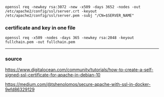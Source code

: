 `openssl req -newkey rsa:3072 -new -x509 -days 3652 -nodes -out /etc/apache2/config/ssl/server.crt -keyout /etc/apache2/config/ssl/server.pem -subj "/CN=$SERVER_NAME"`

### certificate and key in one file

`openssl req -x509 -nodes -days 365 -newkey rsa:2048 -keyout fullchain.pem -out fullchain.pem`


---
### source
https://www.digitalocean.com/community/tutorials/how-to-create-a-self-signed-ssl-certificate-for-apache-in-debian-10

https://medium.com/@tshenolomos/secure-apache-with-ssl-in-docker-9efd86329129